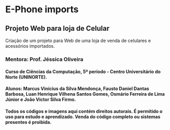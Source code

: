 # E-Phone imports #
## Projeto Web para loja de Celular

Criação de um projeto para Web de uma loja de venda de celulares e acessórios importados.

### Mentora: Prof. Jéssica Oliveira

#### Curso de Ciências da Computação, 5º período - Centro Universitário do Norte (UNINORTE).
#### Alunos: Marcus Vinícius da Silva Mendonça, Fausto Daniel Dantas Barbosa, Luan Henrique Vilhena Santos Gomes, Osmário Ferreira de Lima Júnior e João Victor Silva Firmo.

#### Todos os códigos e imagens aqui contém direitos autorais. É permitido o uso para estudo e aprendizado. Venda do código completo ou sistemas presentes é proibida.
